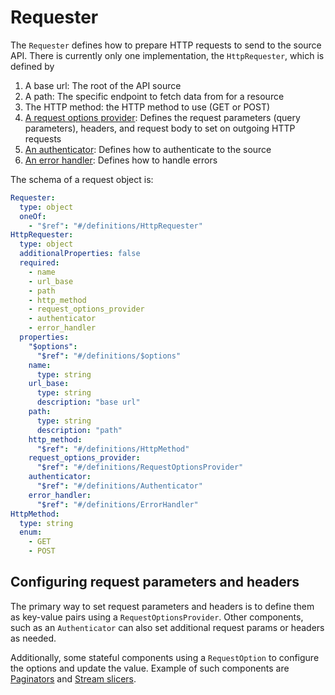 # Requester

The `Requester` defines how to prepare HTTP requests to send to the source API.
There is currently only one implementation, the `HttpRequester`, which is defined by

1. A base url: The root of the API source
2. A path: The specific endpoint to fetch data from for a resource
3. The HTTP method: the HTTP method to use (GET or POST)
4. [A request options provider](#request-options-provider): Defines the request parameters (query parameters), headers, and request body to set on outgoing HTTP requests
5. [An authenticator](#configuring-the-authentication): Defines how to authenticate to the source
6. [An error handler](./advanced-topics.md#error-handling): Defines how to handle errors

The schema of a request object is:

```yaml
Requester:
  type: object
  oneOf:
    - "$ref": "#/definitions/HttpRequester"
HttpRequester:
  type: object
  additionalProperties: false
  required:
    - name
    - url_base
    - path
    - http_method
    - request_options_provider
    - authenticator
    - error_handler
  properties:
    "$options":
      "$ref": "#/definitions/$options"
    name:
      type: string
    url_base:
      type: string
      description: "base url"
    path:
      type: string
      description: "path"
    http_method:
      "$ref": "#/definitions/HttpMethod"
    request_options_provider:
      "$ref": "#/definitions/RequestOptionsProvider"
    authenticator:
      "$ref": "#/definitions/Authenticator"
    error_handler:
      "$ref": "#/definitions/ErrorHandler"
HttpMethod:
  type: string
  enum:
    - GET
    - POST
```

## Configuring request parameters and headers

The primary way to set request parameters and headers is to define them as key-value pairs using a `RequestOptionsProvider`.
Other components, such as an `Authenticator` can also set additional request params or headers as needed.

Additionally, some stateful components using a `RequestOption` to configure the options and update the value. Example of such components are [Paginators](#configuring-the-paginator) and [Stream slicers](./advanced-topics.md#stream-slicers).